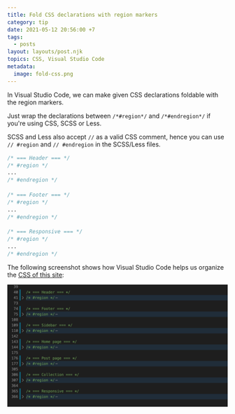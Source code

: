 ```yaml
---
title: Fold CSS declarations with region markers
category: tip
date: 2021-05-12 20:56:00 +7
tags:
  - posts
layout: layouts/post.njk
topics: CSS, Visual Studio Code
metadata:
  image: fold-css.png
---
```


In Visual Studio Code, we can make given CSS declarations foldable with the region markers.

Just wrap the declarations between `/*#region*/` and `/*#endregion*/` if you're using CSS, SCSS or Less. 

SCSS and Less also accept `//` as a valid CSS comment, hence you can use `// #region` and `// #endregion` in the SCSS/Less files.

```css
/* === Header === */
/* #region */
...
/* #endregion */

/* === Footer === */
/* #region */
...
/* #endregion */

/* === Responsive === */
/* #region */
...
/* #endregion */
```

The following screenshot shows how Visual Studio Code helps us organize the [CSS of this site](https://github.com/phuoc-ng/frontend-tips/blob/main/css/index.css):

![Fold CSS declarations with region markers](/img/fold-css-declarations.png)